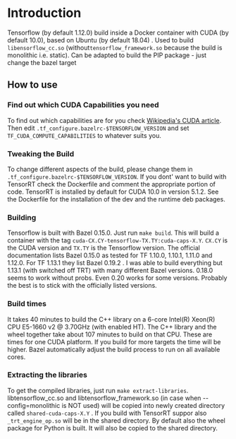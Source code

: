 # Introduction
Tensorflow (by default 1.12.0) build inside a Docker container with CUDA (by default 10.0), based on Ubuntu (by default 18.04) . Used to build `libensorflow_cc.so` (without`tensorflow_framework.so` because the build is monolithic i.e. static). Can be adapted to build the PIP package - just change the bazel target

## How to use

### Find out which CUDA Capabilities you need
To find out which capabilities are for you check [Wikipedia's CUDA article](https://en.wikipedia.org/wiki/CUDA). Then edit `.tf_configure.bazelrc-$TENSORFLOW_VERSION` and set `TF_CUDA_COMPUTE_CAPABILITIES` to whatever suits you.

### Tweaking the Build
To change different aspects of the build, please change them in `.tf_configure.bazelrc-$TENSORFLOW_VERSION`. If you dont' want to build with TensorRT check the Dockerfile and comment the appropriate portion of code. TensorRT is installed by default for CUDA 10.0 in version 5.1.2. See the Dockerfile for the installation of the dev and the runtime deb packages.

### Building
Tensorflow is built with Bazel 0.15.0. Just run `make build`. This will build a container with the tag `cuda-CX.CY-tensorflow-TX.TY:cuda-caps-X.Y`. `CX.CY` is the CUDA version and `TX.TY` is the Tensorflow version. The official documentation lists Bazel 0.15.0 as tested for TF 1.10.0, 1.10.1, 1.11.0 and 1.12.0. For TF 1.13.1 they list Bazel 0.19.2 . I was able to build everything but 1.13.1 (with switched off TRT) with many different Bazel versions. 0.18.0 seems to work without probs. Even 0.20 works for some versions. Probably the best is to stick with the officially listed versions.

### Build times
It takes 40 minutes to build the C++ library on a 6-core Intel(R) Xeon(R) CPU E5-1660 v2 @ 3.70GHz (with enabled HT). The C++ library and the wheel together take about 107 minutes to build on that CPU. These are times for one CUDA platform. If you build for more targets the time will be higher. Bazel automatically adjust the build process to run on all available cores.

### Extracting the libraries
To get the compiled libraries, just run `make extract-libraries`. libtensorflow_cc.so and libtensorflow_framework.so (in case  when --config=monolithic is NOT used) will be copied into newly created directory called `shared-cuda-caps-X.Y` . If you build with TensorRT suppor also `_trt_engine_op.so` will be in the shared directory. By default also the wheel package for Python is built. It will also be copied to the shared directory.
